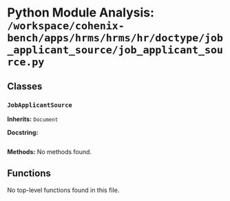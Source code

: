 # Python Module Analysis: `/workspace/cohenix-bench/apps/hrms/hrms/hr/doctype/job_applicant_source/job_applicant_source.py`

## Classes

### `JobApplicantSource`
**Inherits:** `Document`


**Docstring:**
```

```

**Methods:**
No methods found.




## Functions

No top-level functions found in this file.

